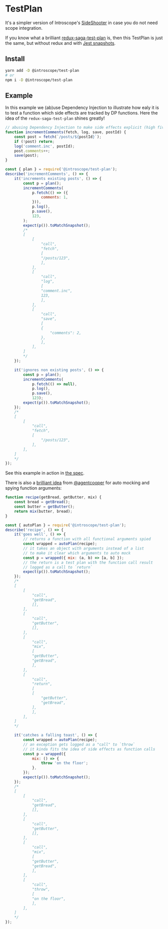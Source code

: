 # TestPlan

It's a simpler version of Introscope's [SideShooter](https://github.com/peter-leonov/introscope/sideshooter) in case you do not need scope integration.

If you know what a brilliant [redux-saga-test-plan](https://github.com/jfairbank/redux-saga-test-plan) is, then this TestPlan is just the same, but without redux and with [Jest snapshots](https://facebook.github.io/jest/docs/en/snapshot-testing.html).

## Install

```sh
yarn add -D @introscope/test-plan
# or
npm i -D @introscope/test-plan
```

## Example

In this example we (ab)use Dependency Injection to illustrate how ealy it is to test a function which side effects are tracked by DP functions. Here the idea of the `redux-saga-test-plan` shines greatly!

```js
// abusing Dependency Injection to make side effects explicit (high five AngularJS)
function incrementComments(fetch, log, save, postId) {
    const post = fetch(`/posts/${postId}`);
    if (!post) return;
    log('comment.inc', postId);
    post.comments++;
    save(post);
}

const { plan } = require('@introscope/test-plan');
describe('incrementComments', () => {
    it('increments existing posts', () => {
        const p = plan();
        incrementComments(
            p.fetch(() => ({
                comments: 1,
            })),
            p.log(),
            p.save(),
            123,
        );
        expect(p()).toMatchSnapshot();
        /*
        [
            [
                "call",
                "fetch",
                [
                "/posts/123",
                ],
            ],
            [
                "call",
                "log",
                [
                "comment.inc",
                123,
                ],
            ],
            [
                "call",
                "save",
                [
                {
                    "comments": 2,
                },
                ],
            ],
        ]
        */
    });

    it('ignores non existing posts', () => {
        const p = plan();
        incrementComments(
            p.fetch(() => null),
            p.log(),
            p.save(),
            123);
        expect(p()).toMatchSnapshot();
    });
    /*
    [
        [
            "call",
            "fetch",
            [
                "/posts/123",
            ],
        ],
    ]
    */
});
```

See this example in action in [the spec](index.spec.js).

There is also a [brilliant idea](https://gist.github.com/agentcooper/b055f1eed82faad5321ed5a0d4dae707) from [@agentcooper](https://github.com/agentcooper) for auto mocking and spying  function arguments:

```js
function recipe(getBread, getButter, mix) {
    const bread = getBread();
    const butter = getButter();
    return mix(butter, bread);
}

const { autoPlan } = require('@introscope/test-plan');
describe('recipe', () => {
    it('goes well', () => {
        // returns a function with all functional arguments spied
        const wrapped = autoPlan(recipe);
        // it takes an object with arguments instead of a list
        // to make it clear which arguments to auto mock
        const p = wrapped({ mix: (a, b) => [a, b] });
        // the return is a test plan with the function call result
        // logged as a call to `return`
        expect(p()).toMatchSnapshot();
    });
    /*
    [
        [
            "call",
            "getBread",
            [],
        ],
        [
            "call",
            "getButter",
            [],
        ],
        [
            "call",
            "mix",
            [
            "getButter",
            "getBread",
            ],
        ],
        [
            "call",
            "return",
            [
            [
                "getButter",
                "getBread",
            ],
            ],
        ],
    ]
    */

    it('catches a falling toast', () => {
        const wrapped = autoPlan(recipe);
        // an exception gets logged as a "call" to `throw`
        // it kinda fits the idea of side effects as function calls
        const p = wrapped({
            mix: () => {
                throw 'on the floor';
            },
        });
        expect(p()).toMatchSnapshot();
    });
    /*
    [
        [
            "call",
            "getBread",
            [],
        ],
        [
            "call",
            "getButter",
            [],
        ],
        [
            "call",
            "mix",
            [
            "getButter",
            "getBread",
            ],
        ],
        [
            "call",
            "throw",
            [
            "on the floor",
            ],
        ],
    ]
    */
});
```